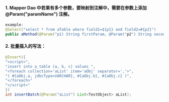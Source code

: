 #### 1. Mapper Dao 中若果有多个参数，要映射到注解中，需要在参数上添加 @Param("paramName") 注解。
```java
example:
@Select("select * from aTable where field1=${p1} and field2=#{p2}")
public aMethod(@Param("p1) String firstParam, @Param("p2") String secondParam);
```

#### 2. 批量插入的写法：
```java
@Insert({
"<script>",
"insert into a_table (a, b, c) values ",
"<foreach collection='aList' item='aObj' separator=','>",
"( #{aObj.a, jdbcType=VARCHAR}, #{aObj.b}, #{aObj.c} )",
"</foreach>"
"</script>"
})
int insertBatch(@Param("aList") List<TestObject> aList);

```
